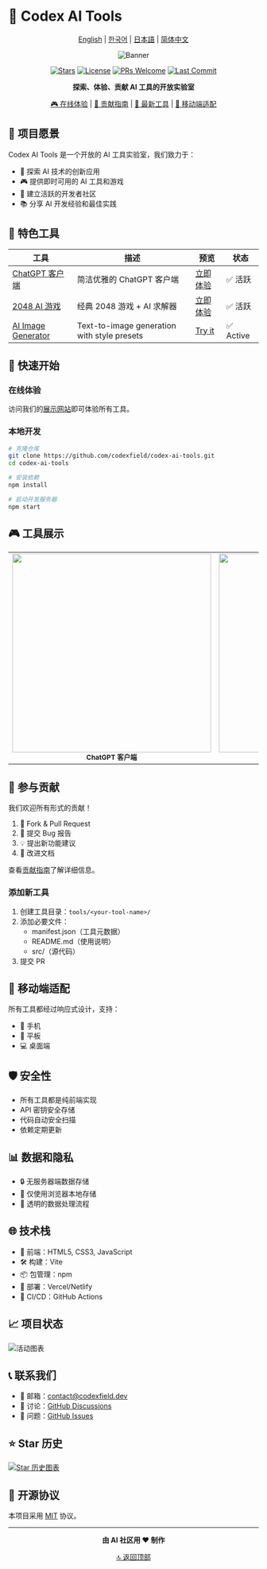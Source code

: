 # 🚀 Codex AI Tools

<div align="center">

[English](README.md) | [한국어](README.ko.md) | [日本語](README.ja.md) | [简体中文](README.zh-CN.md)

![Banner](https://via.placeholder.com/800x200/10a37f/ffffff?text=Codex+AI+Tools)

[![Stars](https://img.shields.io/github/stars/codexfield/codex-ai-tools?style=social)](https://github.com/codexfield/codex-ai-tools/stargazers)
[![License](https://img.shields.io/badge/license-MIT-blue.svg)](LICENSE)
[![PRs Welcome](https://img.shields.io/badge/PRs-welcome-brightgreen.svg)](CONTRIBUTING.md)
[![Last Commit](https://img.shields.io/github/last-commit/codexfield/codex-ai-tools)](https://github.com/codexfield/codex-ai-tools/commits/main)

**探索、体验、贡献 AI 工具的开放实验室**

[🎮 在线体验](https://codex-ai-tools.vercel.app) | [📖 贡献指南](CONTRIBUTING.md) | [🌟 最新工具](#featured-tools) | [📱 移动端适配](#mobile-support)

</div>

## 🎯 项目愿景

Codex AI Tools 是一个开放的 AI 工具实验室，我们致力于：

- 🔬 探索 AI 技术的创新应用
- 🎮 提供即时可用的 AI 工具和游戏
- 🤝 建立活跃的开发者社区
- 📚 分享 AI 开发经验和最佳实践

## 🌟 特色工具

| 工具 | 描述 | 预览 | 状态 |
|------|------|------|------|
| [ChatGPT 客户端](tools/chat-gpt) | 简洁优雅的 ChatGPT 客户端 | [立即体验](https://codex-ai-tools.vercel.app/chat-gpt) | ✅ 活跃 |
| [2048 AI 游戏](tools/game-2048) | 经典 2048 游戏 + AI 求解器 | [立即体验](https://codex-ai-tools.vercel.app/game-2048) | ✅ 活跃 |
| [AI Image Generator](tools/image-generator) | Text-to-image generation with style presets | [Try it](https://codex-ai-tools.vercel.app/image-generator) | ✅ Active |

## 🚀 快速开始

### 在线体验

访问我们的[展示网站](https://codex-ai-tools.vercel.app)即可体验所有工具。

### 本地开发

```bash
# 克隆仓库
git clone https://github.com/codexfield/codex-ai-tools.git
cd codex-ai-tools

# 安装依赖
npm install

# 启动开发服务器
npm start
```

## 🎮 工具展示

<div align="center">
<table>
<tr>
<td align="center">
    <img src="docs/images/chat-preview.png" width="400px"/><br />
    <sub><b>ChatGPT 客户端</b></sub>
</td>
<td align="center">
    <img src="docs/images/2048-preview.png" width="400px"/><br />
    <sub><b>2048 AI 游戏</b></sub>
</td>
</tr>
</table>
</div>

## 🤝 参与贡献

我们欢迎所有形式的贡献！

1. 🔄 Fork & Pull Request
2. 🐛 提交 Bug 报告
3. 💡 提出新功能建议
4. 📖 改进文档

查看[贡献指南](CONTRIBUTING.md)了解详细信息。

### 添加新工具

1. 创建工具目录：`tools/<your-tool-name>/`
2. 添加必要文件：
   - manifest.json（工具元数据）
   - README.md（使用说明）
   - src/（源代码）
3. 提交 PR

## 📱 移动端适配

所有工具都经过响应式设计，支持：
- 📱 手机
- 📱 平板
- 💻 桌面端

## 🛡️ 安全性

- 所有工具都是纯前端实现
- API 密钥安全存储
- 代码自动安全扫描
- 依赖定期更新

## 📊 数据和隐私

- 🔒 无服务器端数据存储
- 💾 仅使用浏览器本地存储
- 🤝 透明的数据处理流程

## 🌐 技术栈

- 🎨 前端：HTML5, CSS3, JavaScript
- 🛠️ 构建：Vite
- 📦 包管理：npm
- 🚀 部署：Vercel/Netlify
- 🔄 CI/CD：GitHub Actions

## 📈 项目状态

![活动图表](https://activity-graph.herokuapp.com/graph?username=codexfield&theme=minimal)

## 📞 联系我们

- 📧 邮箱：[contact@codexfield.dev](mailto:contact@codexfield.dev)
- 💬 讨论：[GitHub Discussions](https://github.com/codexfield/codex-ai-tools/discussions)
- 🐛 问题：[GitHub Issues](https://github.com/codexfield/codex-ai-tools/issues)

## ⭐ Star 历史

[![Star 历史图表](https://api.star-history.com/svg?repos=codexfield/codex-ai-tools&type=Date)](https://star-history.com/#codexfield/codex-ai-tools&Date)

## 📜 开源协议

本项目采用 [MIT](LICENSE) 协议。

---

<div align="center">

**由 AI 社区用 ❤️ 制作**

[🔝 返回顶部](#-codex-ai-tools)

</div>